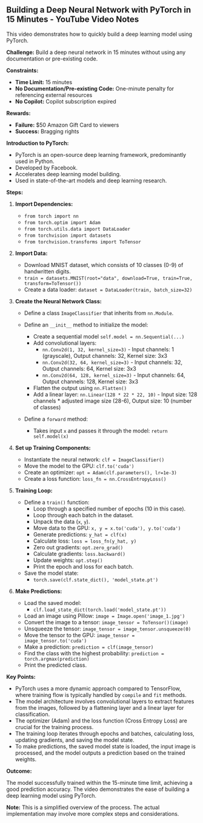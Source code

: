 ## Building a Deep Neural Network with PyTorch in 15 Minutes - YouTube Video Notes

This video demonstrates how to quickly build a deep learning model using PyTorch. 

**Challenge:** Build a deep neural network in 15 minutes without using any documentation or pre-existing code.

**Constraints:**

* **Time Limit:** 15 minutes
* **No Documentation/Pre-existing Code:**  One-minute penalty for referencing external resources
* **No Copilot:** Copilot subscription expired

**Rewards:**

* **Failure:** $50 Amazon Gift Card to viewers
* **Success:** Bragging rights

**Introduction to PyTorch:**

* PyTorch is an open-source deep learning framework, predominantly used in Python.
* Developed by Facebook.
* Accelerates deep learning model building.
* Used in state-of-the-art models and deep learning research.

**Steps:**

1. **Import Dependencies:**
   * `from torch import nn`
   * `from torch.optim import Adam`
   * `from torch.utils.data import DataLoader`
   * `from torchvision import datasets`
   * `from torchvision.transforms import ToTensor`

2. **Import Data:**
   * Download MNIST dataset, which consists of 10 classes (0-9) of handwritten digits.
   * `train = datasets.MNIST(root="data", download=True, train=True, transform=ToTensor())`
   * Create a data loader: `dataset = DataLoader(train, batch_size=32)`

3. **Create the Neural Network Class:**
   * Define a class `ImageClassifier` that inherits from `nn.Module`.
   * Define an `__init__` method to initialize the model:
     * Create a sequential model `self.model = nn.Sequential(...)`
     * Add convolutional layers:
       * `nn.Conv2d(1, 32, kernel_size=3)` - Input channels: 1 (grayscale), Output channels: 32, Kernel size: 3x3
       * `nn.Conv2d(32, 64, kernel_size=3)` - Input channels: 32, Output channels: 64, Kernel size: 3x3
       * `nn.Conv2d(64, 128, kernel_size=3)` - Input channels: 64, Output channels: 128, Kernel size: 3x3
     * Flatten the output using `nn.Flatten()`
     * Add a linear layer: `nn.Linear(128 * 22 * 22, 10)` - Input size: 128 channels * adjusted image size (28-6), Output size: 10 (number of classes)

   * Define a `forward` method:
     * Takes input `x` and passes it through the model: `return self.model(x)`

4. **Set up Training Components:**
   * Instantiate the neural network: `clf = ImageClassifier()`
   * Move the model to the GPU: `clf.to('cuda')`
   * Create an optimizer: `opt = Adam(clf.parameters(), lr=1e-3)`
   * Create a loss function: `loss_fn = nn.CrossEntropyLoss()`

5. **Training Loop:**
   * Define a `train()` function:
     * Loop through a specified number of epochs (10 in this case).
     * Loop through each batch in the dataset.
     * Unpack the data (`x`, `y`).
     * Move data to the GPU: `x, y = x.to('cuda'), y.to('cuda')`
     * Generate predictions: `y_hat = clf(x)`
     * Calculate loss: `loss = loss_fn(y_hat, y)`
     * Zero out gradients: `opt.zero_grad()`
     * Calculate gradients: `loss.backward()`
     * Update weights: `opt.step()`
     * Print the epoch and loss for each batch.
   * Save the model state:
     * `torch.save(clf.state_dict(), 'model_state.pt')`

6. **Make Predictions:**
   * Load the saved model:
     * `clf.load_state_dict(torch.load('model_state.pt'))`
   * Load an image using Pillow: `image = Image.open('image_1.jpg')`
   * Convert the image to a tensor: `image_tensor = ToTensor()(image)`
   * Unsqueeze the tensor: `image_tensor = image_tensor.unsqueeze(0)`
   * Move the tensor to the GPU: `image_tensor = image_tensor.to('cuda')`
   * Make a prediction: `prediction = clf(image_tensor)`
   * Find the class with the highest probability: `prediction = torch.argmax(prediction)`
   * Print the predicted class.

**Key Points:**

* PyTorch uses a more dynamic approach compared to TensorFlow, where training flow is typically handled by `compile` and `fit` methods.
* The model architecture involves convolutional layers to extract features from the images, followed by a flattening layer and a linear layer for classification.
* The optimizer (Adam) and the loss function (Cross Entropy Loss) are crucial for the training process.
* The training loop iterates through epochs and batches, calculating loss, updating gradients, and saving the model state.
* To make predictions, the saved model state is loaded, the input image is processed, and the model outputs a prediction based on the trained weights.

**Outcome:**

The model successfully trained within the 15-minute time limit, achieving a good prediction accuracy. The video demonstrates the ease of building a deep learning model using PyTorch.

**Note:** This is a simplified overview of the process. The actual implementation may involve more complex steps and considerations.
